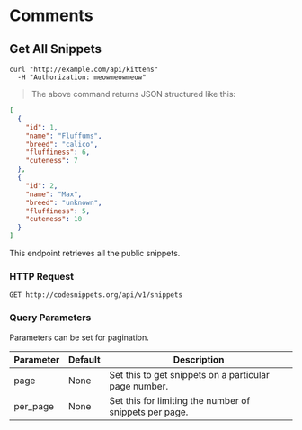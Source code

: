 # Comments

## Get All Snippets


```http
curl "http://example.com/api/kittens"
  -H "Authorization: meowmeowmeow"
```


> The above command returns JSON structured like this:

```json
[
  {
    "id": 1,
    "name": "Fluffums",
    "breed": "calico",
    "fluffiness": 6,
    "cuteness": 7
  },
  {
    "id": 2,
    "name": "Max",
    "breed": "unknown",
    "fluffiness": 5,
    "cuteness": 10
  }
]
```

This endpoint retrieves all the public snippets.

### HTTP Request

`GET http://codesnippets.org/api/v1/snippets`

### Query Parameters

Parameters can be set for pagination.

Parameter | Default | Description
--------- | ------- | -----------
page | None | Set this to get snippets on a particular page number. 
per_page | None | Set this for limiting the number of snippets per page.

